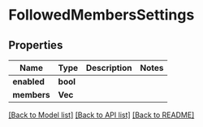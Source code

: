 # FollowedMembersSettings

## Properties

Name | Type | Description | Notes
------------ | ------------- | ------------- | -------------
**enabled** | **bool** |  | 
**members** | **Vec<String>** |  | 

[[Back to Model list]](../README.md#documentation-for-models) [[Back to API list]](../README.md#documentation-for-api-endpoints) [[Back to README]](../README.md)


